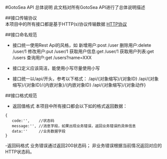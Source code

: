 #GotoSea API 总体说明
此文档对所有GotoSea API进行了总体说明描述

##接口传输协议  
本项目中的所有接口都是基于HTTP(s)协议传输数据
[HTTP协议](https://www.w3.org/Protocols/rfc2616/rfc2616.html)

##接口命名规范
- 接口统一使用Rest Api的风格，如
  新增用户:post /user 
  删除用户:delete /user/1
  修改用户:put /user/1
  获取用户信息:get /user/1
  获取用户列表:get /users
  查询用户:get /users?name=XXX

- 接口定义应该简洁，能使用小写尽量使用小写

- 接口统一以/api/开头，参考以下格式：
  /api/{对象缩写}/{对象ID}
  /api/{对象缩写}/{对象ID}/{内嵌对象}/{内嵌对象ID}
  /api/{对象缩写}/{对象动作}

##接口格式规范
- 返回值格式
本项目中所有接口都会以下如的格式返回数据：
```
{
   code:'',    //状态码
   message:'', //消息字段，如果出现业务错误，返回业务错误的具体信息
   data:''     //业务数据字段
}
```  
-返回码格式
业务错误通过返回200状态码；
非业务错误根据当前情况返回对应的HTTP状态码。


